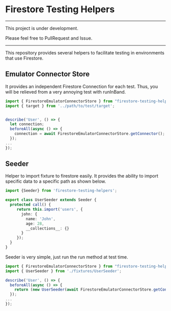 # Firestore Testing Helpers
---

This project is under development.

Please feel free to PullRequest and Issue.

---

This repository provides several helpers to facilitate testing in environments that use Firestore.

## Emulator Connector Store

It provides an independent Firestore Connection for each test.
Thus, you will be relieved from a very annoying test with runInBand.

```typescript
import { FirestoreEmulatorConnectorStore } from "firestore-testing-helpers";
import { target } from '../path/to/test/target';


describe('User', () => {
  let connection;
  beforeAll(async () => {
    connection = await FirestoreEmulatorConnectorStore.getConnector();
  });
...
});
```

## Seeder

Helper to import fixture to firestore easily.
It provides the ability to import specific data to a specific path as shown below.

```typescript
import {Seeder} from 'firestore-testing-helpers';

export class UserSeeder extends Seeder {
  protected call() {
     return this.import('users', {
       john: {
         name: 'John',
         age: 28,
         __collections__: {}
       }
     });
  }
}
```

Seeder is very simple, just run the run method at test time.

```typescript
import { FirestoreEmulatorConnectorStore } from "firestore-testing-helpers";
import { UserSeeder } from './fixtures/UserSeeder';

describe('User', () => {
  beforeAll(async () => {
    return (new UserSeeder(await FirestoreEmulatorConnectorStore.getConnector())).run();
  });
...
});
```

